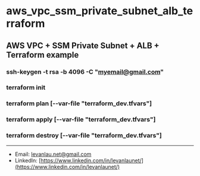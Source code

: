 # aws_vpc_ssm_private_subnet_alb_terraform
## AWS VPC + SSM Private Subnet + ALB + Terraform example
### ssh-keygen -t rsa -b 4096 -C "myemail@gmail.com"
### terraform init
### terraform plan [--var-file "terraform_dev.tfvars"]
### terraform apply [--var-file "terraform_dev.tfvars"]
### terraform destroy [--var-file "terraform_dev.tfvars"]

---

- Email: [levanlau.net@gmail.com](mailto:levanlau.net@gmail.com)
- LinkedIn: [https://www.linkedin.com/in/levanlaunet/](https://www.linkedin.com/in/levanlaunet/)